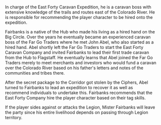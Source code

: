 In charge of the East Forty Caravan Expedition, he is a caravan boss with extensive knowledge of the trails and routes east of the Colorado River. He is responsible for recommending the player character to be hired onto the expedition.

Fairbanks is a native of the Hub who made his living as a hired hand on the Big Circle. Over the years he eventually became an experienced caravan boss of the Far Go Traders where he met John Abel, who also started as a hired hand. Abel shortly left the Far Go Traders to start the East Forty Caravan Company and invited Fairbanks to lead their first trade caravan from the Hub to Flagstaff. He eventually learns that Abel joined the Far Go Traders merely to meet merchants and investors who would fund a caravan over the Colorado River based on his father's letters and notes of the communities and tribes there. 

After the secret package to the Corridor got stolen by the Ciphers, Abel turned to Fairbanks to lead an expedition to recover it as well as recommend individuals to undertake this. Fairbanks recommends that the East Forty Company hire the player character based on their tag skills. 

If the player sides against or attacks the Legion, Mister Fairbanks will leave the party since his entire livelihood depends on passing through Legion territory. 